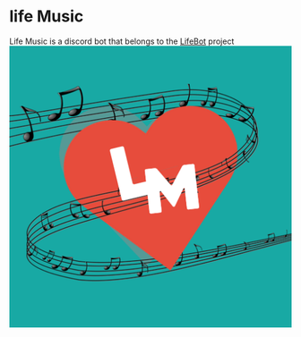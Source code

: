 # life Music
 Life Music is a discord bot that belongs to the [LifeBot](https://github.com/ZombieSlayer-19/lifebot) project
![Logo](/images/Logo.png)